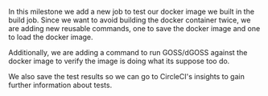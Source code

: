In this milestone we add a new job to test our docker image we built in the build job. Since we want to avoid building the docker container twice, we are adding new reusable commands, one to save the docker image and one to load the docker image. 

Additionally, we are adding a command to run GOSS/dGOSS against the docker image to verify the image is doing what its suppose too do. 

We also save the test results so we can go to CircleCI's insights to gain further information about tests. 